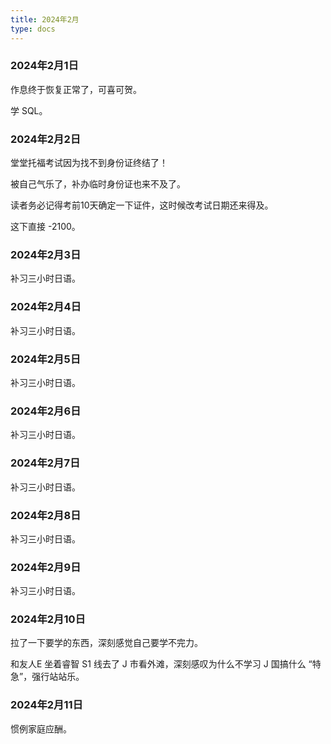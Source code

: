 ```yaml
---
title: 2024年2月
type: docs
---
```

### 2024年2月1日

作息终于恢复正常了，可喜可贺。

学 SQL。

### 2024年2月2日

堂堂托福考试因为找不到身份证终结了！

被自己气乐了，补办临时身份证也来不及了。

读者务必记得考前10天确定一下证件，这时候改考试日期还来得及。

这下直接 -2100。

### 2024年2月3日

补习三小时日语。

### 2024年2月4日

补习三小时日语。

### 2024年2月5日

补习三小时日语。

### 2024年2月6日

补习三小时日语。

### 2024年2月7日

补习三小时日语。

### 2024年2月8日

补习三小时日语。

### 2024年2月9日

补习三小时日语。

### 2024年2月10日

拉了一下要学的东西，深刻感觉自己要学不完力。

和友人E 坐着睿智 S1 线去了 J 市看外滩，深刻感叹为什么不学习 J 国搞什么 “特急”，强行站站乐。

### 2024年2月11日

惯例家庭应酬。
